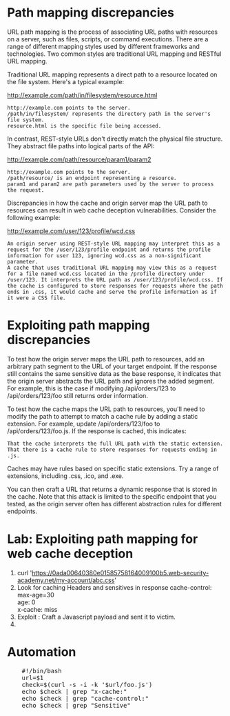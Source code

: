 # Path mapping discrepancies

URL path mapping is the process of associating URL paths with resources on a server, such as files, scripts, or command executions. There are a range of different mapping styles used by different frameworks and technologies. Two common styles are traditional URL mapping and RESTful URL mapping.

Traditional URL mapping represents a direct path to a resource located on the file system. Here's a typical example:

http://example.com/path/in/filesystem/resource.html

    http://example.com points to the server.
    /path/in/filesystem/ represents the directory path in the server's file system.
    resource.html is the specific file being accessed.

In contrast, REST-style URLs don't directly match the physical file structure. They abstract file paths into logical parts of the API:

http://example.com/path/resource/param1/param2

    http://example.com points to the server.
    /path/resource/ is an endpoint representing a resource.
    param1 and param2 are path parameters used by the server to process the request.

Discrepancies in how the cache and origin server map the URL path to resources can result in web cache deception vulnerabilities. Consider the following example:

http://example.com/user/123/profile/wcd.css

    An origin server using REST-style URL mapping may interpret this as a request for the /user/123/profile endpoint and returns the profile information for user 123, ignoring wcd.css as a non-significant parameter.
    A cache that uses traditional URL mapping may view this as a request for a file named wcd.css located in the /profile directory under /user/123. It interprets the URL path as /user/123/profile/wcd.css. If the cache is configured to store responses for requests where the path ends in .css, it would cache and serve the profile information as if it were a CSS file.

# Exploiting path mapping discrepancies

To test how the origin server maps the URL path to resources, add an arbitrary path segment to the URL of your target endpoint. If the response still contains the same sensitive data as the base response, it indicates that the origin server abstracts the URL path and ignores the added segment. For example, this is the case if modifying /api/orders/123 to /api/orders/123/foo still returns order information.

To test how the cache maps the URL path to resources, you'll need to modify the path to attempt to match a cache rule by adding a static extension. For example, update /api/orders/123/foo to /api/orders/123/foo.js. If the response is cached, this indicates:

    That the cache interprets the full URL path with the static extension.
    That there is a cache rule to store responses for requests ending in .js.

Caches may have rules based on specific static extensions. Try a range of extensions, including .css, .ico, and .exe.

You can then craft a URL that returns a dynamic response that is stored in the cache. Note that this attack is limited to the specific endpoint that you tested, as the origin server often has different abstraction rules for different endpoints. 


# Lab: Exploiting path mapping for web cache deception
1. curl 'https://0ada00640380e01585758164009100b5.web-security-academy.net/my-account/abc.css'
2. Look for caching Headers and sensitives in response
   cache-control: max-age=30<br>
   age: 0<br>
   x-cache: miss<br>
3. Exploit : Craft a Javascript payload and sent it to victim.
4. <script>document.location="http://vulnerable.tld/path/foo..css"</script>

# Automation
<pre>
    #!/bin/bash
    url=$1
    check=$(curl -s -i -k '$url/foo.js')
    echo $check | grep "x-cache:"
    echo $check | grep "cache-control:"
    echo $check | grep "Sensitive"
</pre>
